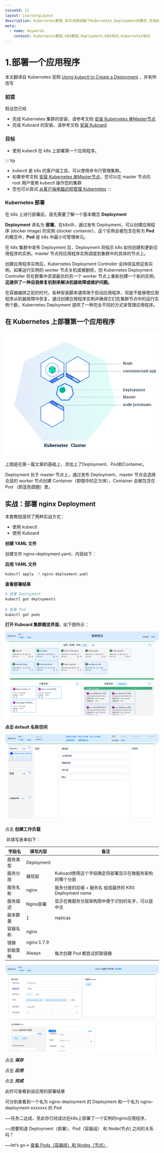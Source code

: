 ```yaml
---
vssueId: 21
layout: LearningLayout
description: Kubernetes教程_本文详细讲解了Kubernetes_Deployment的概念_并描述了如何使用kubectl_Kuboard创建一个Deployment
meta:
  - name: keywords
    content: Kubernetes教程,K8S教程,Deployment,K8S培训,Kubernetes培训
---
```


# 1.部署一个应用程序

<AdSenseTitle/>

本文翻译自 Kubernetes 官网 [Using kubectl to Create a Deployment](https://kubernetes.io/docs/tutorials/kubernetes-basics/deploy-app/deploy-intro/) ，并有所改写

### 前提

假设您已经

* 完成 Kubernetes 集群的安装，请参考文档 [安装 Kubernetes 单Master节点](/install/install-k8s.html)
* 完成 Kuboard 的安装，请参考文档 [安装 Kuboard](/install/install-dashboard.html)

### 目标

- 使用 kubectl 在 k8s 上部署第一个应用程序。

::: tip
* kubectl 是 k8s 的客户端工具，可以使用命令行管理集群。
* 如果参考文档 [安装 Kubernetes 单Master节点](/install/install-k8s.html)，您可以在 master 节点的 root 用户使用 kubectl 操作您的集群
* 您也可以尝试 [从客户端电脑远程管理 Kubernetes](/install/install-kubectl.html)
:::

### Kubernetes 部署

在 k8s 上进行部署前，首先需要了解一个基本概念 **Deployment** 

**Deployment** 译名为 **部署**。在k8s中，通过发布 Deployment，可以创建应用程序 (docker image) 的实例 (docker container)，这个实例会被包含在称为 **Pod** 的概念中，**Pod** 是 k8s 中最小可管理单元。

在 k8s 集群中发布 Deployment 后，Deployment 将指示 k8s 如何创建和更新应用程序的实例，master 节点将应用程序实例调度到集群中的具体的节点上。

创建应用程序实例后，Kubernetes Deployment Controller 会持续监控这些实例。如果运行实例的 worker 节点关机或被删除，则 Kubernetes Deployment Controller 将在群集中资源最优的另一个 worker 节点上重新创建一个新的实例。**这提供了一种自我修复机制来解决机器故障或维护问题。**

在容器编排之前的时代，各种安装脚本通常用于启动应用程序，但是不能够使应用程序从机器故障中恢复。通过创建应用程序实例并确保它们在集群节点中的运行实例个数，Kubernetes Deployment 提供了一种完全不同的方式来管理应用程序。

## 在 Kubernetes 上部署第一个应用程序

![Kubernetes教程：部署第一个应用程序](./deploy-app.assets/module_02_first_app.svg)

上图是在第一篇文章的基础上，添加上了Deployment、Pod和Container。

Deployment 处于 master 节点上，通过发布 Deployment，master 节点会选择合适的 worker 节点创建 Container（即图中的正方体），Container 会被包含在 Pod （即蓝色圆圈）里。

## 实战：部署 nginx Deployment

本套教程提供了两种实战方式：

* 使用 kubectl
* 使用 Kuboard



<b-card>
<b-tabs content-class="mt-3">
  <b-tab title="使用kubectl" active>

**创建 YAML 文件**

创建文件 nginx-deployment.yaml，内容如下：

<CodeSwitcher :languages="{comment:'有注释',nocomment:'无注释'}" :isolated="true">
<template v-slot:comment>

```yaml
apiVersion: apps/v1	#与k8s集群版本有关，使用 kubectl api-versions 即可查看当前集群支持的版本
kind: Deployment	#该配置的类型，我们使用的是 Deployment
metadata:	        #译名为元数据，即 Deployment 的一些基本属性和信息
  name: nginx-deployment	#Deployment 的名称
  labels:	    #标签，可以灵活定位一个或多个资源，其中key和value均可自定义，可以定义多组，目前不需要理解
    app: nginx	#为该Deployment设置key为app，value为nginx的标签
spec:	        #这是关于该Deployment的描述，可以理解为你期待该Deployment在k8s中如何使用
  replicas: 1	#使用该Deployment创建一个应用程序实例
  selector:	    #标签选择器，与上面的标签共同作用，目前不需要理解
    matchLabels: #选择包含标签app:nginx的资源
      app: nginx
  template:	    #这是选择或创建的Pod的模板
    metadata:	#Pod的元数据
      labels:	#Pod的标签，上面的selector即选择包含标签app:nginx的Pod
        app: nginx
    spec:	    #期望Pod实现的功能（即在pod中部署）
      containers:	#生成container，与docker中的container是同一种
      - name: nginx	#container的名称
        image: nginx:1.7.9	#使用镜像nginx:1.7.9创建container，该container默认80端口可访问
```

</template>
<template v-slot:nocomment>

```yaml
apiVersion: apps/v1
kind: Deployment
metadata:
  name: nginx-deployment
  labels:
    app: nginx
spec:
  replicas: 1
  selector:
    matchLabels:
      app: nginx
  template:
    metadata:
      labels:
        app: nginx
    spec:
      containers:
      - name: nginx
        image: nginx:1.7.9
```

</template>
</CodeSwitcher>


**应用 YAML 文件**

``` sh
kubectl apply -f nginx-deployment.yaml
```

**查看部署结果**

``` sh
# 查看 Deployment
kubectl get deployments

# 查看 Pod
kubectl get pods
```

  </b-tab>
  <b-tab title="使用Kuboard">

**打开 Kuboard 集群概览界面**，如下图所示：

![Kubernetes教程：部署第一个应用程序-Kuboard集群概览页](./deploy-app.assets/image-20190822165220992.png)



**点击 default 名称空间**

![Kubernetes教程：部署第一个应用程序-Kuboard名称空间页](./deploy-app.assets/image-20190822165351264.png)



点击 **创建工作负载**

​	并填写表单如下：

| 字段名   | 填写内容    | 备注                                                    |
| -------- | ----------- | ------------------------------------------------------- |
| 服务类型 | Deployment  |                                                         |
| 服务分层 | 展现层      | Kuboard使用这个字段确定将部署显示在微服务架构的哪个分层 |
| 服务名称 | nginx       | 服务分层的前缀 + 服务名 组成最终的 K8S Deployment name  |
| 服务描述 | Nginx部署   | 显示在微服务分层架构图中便于识别的名字，可以是中文      |
| 副本数量 | 1           | replicas                                                |
| 容器名称 | nginx       |                                                         |
| 镜像     | nginx:1.7.9 |                                                         |
| 抓取策略 | Always      | 每次创建 Pod 都尝试抓取镜像                             |

![Kubernetes教程：部署第一个应用程序-在Kuboard中创建工作负载](./deploy-app.assets/image-20190822171013606.png)



点击 ***保存***

点击 ***应用***

点击 ***完成***

此时可查看到该应用的部署结果

  </b-tab>
</b-tabs>
</b-card>

可分别查看到一个名为 nginx-deployment 的 Deployment 和一个名为 nginx-deployment-xxxxxxx 的 Pod


~~任务二达成，至此你已经成功在k8s上部署了一个实例的nginx应用程序，

~~想要知道 Deployment（部署）、Pod（容器组） 和 Node(节点) 之间的关系吗？

~~let‘s go-> [查看 Pods（容器组）和 Nodes（节点）](./explore.html)

